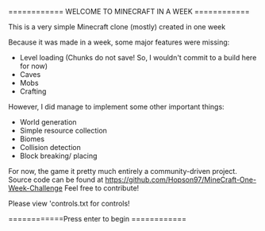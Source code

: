 

============ WELCOME TO MINECRAFT IN A WEEK ============

This is a very simple Minecraft clone (mostly) created in one week


Because it was made in a week, some major features were missing:
- Level loading (Chunks do not save! So, I wouldn't commit to a build here for now)
- Caves
- Mobs
- Crafting

However, I did manage to implement some other important things:
- World generation
- Simple resource collection
- Biomes
- Collision detection
- Block breaking/ placing


For now, the game it pretty much entirely a community-driven project.
Source code can be found at https://github.com/Hopson97/MineCraft-One-Week-Challenge
Feel free to contribute!

Please view 'controls.txt for controls!

============Press enter to begin ============
